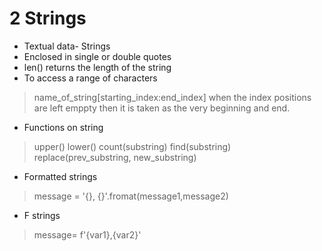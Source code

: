 # 2 Strings

- Textual data- Strings
- Enclosed in single or double quotes
- len() returns the length of the string
- To access a range of characters
> name_of_string[starting_index:end_index]
> when the index positions are left emppty then it is taken as the very beginning and end.

- Functions on string
> upper()
> lower()
> count(substring)
> find(substring)
> replace(prev_substring, new_substring)

- Formatted strings
> message = '{}, {}'.fromat(message1,message2)

- F strings
> message= f'{var1},{var2}'
